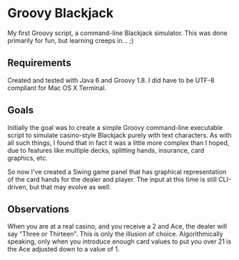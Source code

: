 # Groovy Blackjack
My first Groovy script, a command-line Blackjack simulator. This was done primarily for fun, but learning
creeps in... ;)

## Requirements
Created and tested with Java 6 and Groovy 1.8. I did have to be UTF-8 compliant for Mac OS X Terminal.

## Goals
Initially the goal was to create a simple Groovy command-line executable script to simulate casino-style Blackjack
purely with text characters. As with all such things, I found that in fact it was a little more complex than I hoped,
due to features like multiple decks, splitting hands, insurance, card graphics, etc.

So now I've created a Swing game panel that has graphical representation of the card hands for the dealer and player.
The input at this time is still CLI-driven, but that may evolve as well.

## Observations
When you are at a real casino, and you receive a 2 and Ace, the dealer will say "Three or Thirteen". This is only the
illusion of choice. Algorithmically speaking, only when you introduce enough card values to put you over 21 is the Ace
adjusted down to a value of 1.